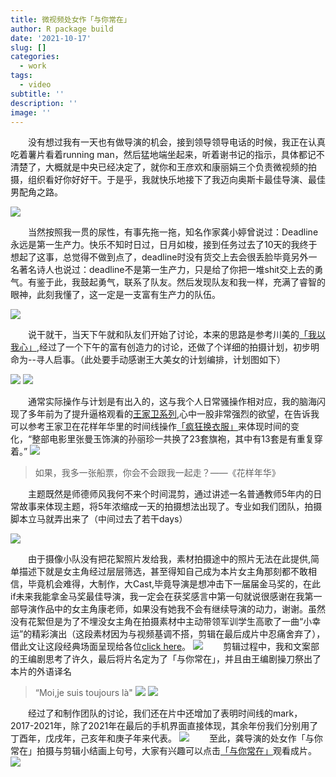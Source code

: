 ```yaml
---
title: 微视频处女作「与你常在」
author: R package build
date: '2021-10-17'
slug: []
categories:
  - work
tags:
  - video
subtitle: ''
description: ''
image: ''
---
```

&emsp;&emsp;没有想过我有一天也有做导演的机会，接到领导领导电话的时候，我正在认真吃着薯片看着running man，然后猛地端坐起来，听着谢书记的指示，具体都记不清楚了，大概就是中央已经决定了，就你和王彦欢和康丽娟三个负责微视频的拍摄，组织看好你好好干。于是乎，我就快乐地接下了我迈向奥斯卡最佳导演、最佳男配角之路。

![](/post/2021-10-17-/firstvlog_files/第一张.jpeg)

&emsp;&emsp;当然按照我一贯的尿性，有事先拖一拖，知名作家龚小婷曾说过：Deadline永远是第一生产力。快乐不知时日过，日月如梭，接到任务过去了10天的我终于想起了这事，总觉得不做到点了，deadline时没有货交上去会很丢脸毕竟另外一名著名诗人也说过：deadline不是第一生产力，只是给了你把一堆shit交上去的勇气。有鉴于此，我鼓起勇气，联系了队友。然后发现队友和我一样，充满了睿智的眼神，此刻我懂了，这一定是一支富有生产力的队伍。

![](/post/2021-10-17-/firstvlog_files/讨论最后.jpeg)

&emsp;&emsp;说干就干，当天下午就和队友们开始了讨论，本来的思路是参考川美的[「我以我心」](https://www.bilibili.com/video/BV1rW411Z795?from=search&seid=1770707310150699411&spm_id_from=333.337.0.0),经过了一个下午的富有创造力的讨论，还做了个详细的拍摄计划，初步明命为--寻人启事。（此处要手动感谢王大美女的计划编排，计划图如下）

![](/post/2021-10-17-/firstvlog_files/我以我心.jpg)
![](/post/2021-10-17-/firstvlog_files/3万小时成为专家.jpg)

&emsp;&emsp;通常实际操作与计划是有出入的，这与我个人日常骚操作相对应，我的脑海闪现了多年前为了提升逼格观看的[王家卫系列](https://www.bilibili.com/video/BV1Qs411Q7LY?from=search&seid=4719091331417309848&spm_id_from=333.337.0.0),心中一股非常强烈的欲望，在告诉我可以参考王家卫在花样年华里的时间线操作[「疯狂换衣服」](https://www.bilibili.com/video/BV1WW41197jg?from=search&seid=4902203628406360712&spm_id_from=333.337.0.0)来体现时间的变化，“整部电影里张曼玉饰演的孙丽珍一共换了23套旗袍，其中有13套是有重复穿着。”
![](/post/2021-10-17-/firstvlog_files/花样年华.jpg)
> 如果，我多一张船票，你会不会跟我一起走？——《花样年华》

&emsp;&emsp;主题既然是师德师风我何不来个时间混剪，通过讲述一名普通教师5年内的日常故事来体现主题，将5年浓缩成一天的拍摄想法出现了。专业如我们团队，拍摄脚本立马就弄出来了（中间过去了若干days）

![](/post/2021-10-17-/firstvlog_files/脚本.jpg)

&emsp;&emsp;由于摄像小队没有把花絮照片发给我，素材拍摄途中的照片无法在此提供,简单描述下就是女主角经过层层筛选，甚至得知自己成为本片女主角那刻都不敢相信，毕竟机会难得，大制作，大Cast,毕竟导演是想冲击下一届届金马奖的，在此if未来我能拿金马奖最佳导演，我一定会在获奖感言中第一句就说很感谢在我第一部导演作品中的女主角康老师，如果没有她我不会有继续导演的动力，谢谢。虽然没有花絮但是为了不埋没女主角在拍摄素材中主动带领军训学生高歌了一曲“小幸运”的精彩演出（这段素材因为与视频基调不搭，剪辑在最后成片中忍痛舍弃了），借此文让这段经典场面呈现给各位[click here](https://www.bilibili.com/video/BV1RT4y1o7UC/)。
![](/post/2021-10-17-/firstvlog_files/我太难了.jpeg)
&emsp;&emsp;剪辑过程中，我和文案部的王编剧思考了许久，最后将片名定为了「与你常在」，并且由王编剧操刀祭出了本片的外语译名
> “Moi,je suis toujours là"
![](/post/2021-10-17-/firstvlog_files/王对话.jpeg)
![](/post/2021-10-17-/firstvlog_files/与你常在.png)

&emsp;&emsp;经过了和制作团队的讨论，我们还在片中还增加了表明时间线的mark，2017-2021年，除了2021年在最后的手机界面直接体现，其余年份我们分别用了丁酉年，戊戌年，己亥年和庚子年来代表。
![](/post/2021-10-17-/firstvlog_files/时间mark.jpg)
&emsp;&emsp;至此，龚导演的处女作「与你常在」拍摄与剪辑小结画上句号，大家有兴趣可以点击[「与你常在」](https://www.bilibili.com/video/BV16f4y1774P/)观看成片。
![](/post/2021-10-17-/firstvlog_files/获奖1.jpg)








